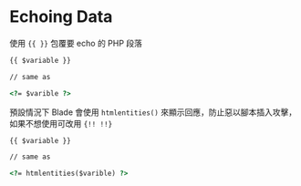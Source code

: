 # Echoing Data

使用 `{{ }}` 包覆要 echo 的 PHP 段落

```html
{{ $variable }}

// same as

<?= $varible ?>
```

預設情況下 Blade 會使用 `htmlentities()` 來顯示回應，防止惡以腳本插入攻擊，如果不想使用可改用 `{!! !!}`

```html
{{ $variable }}

// same as

<?= htmlentities($varible) ?>
```
